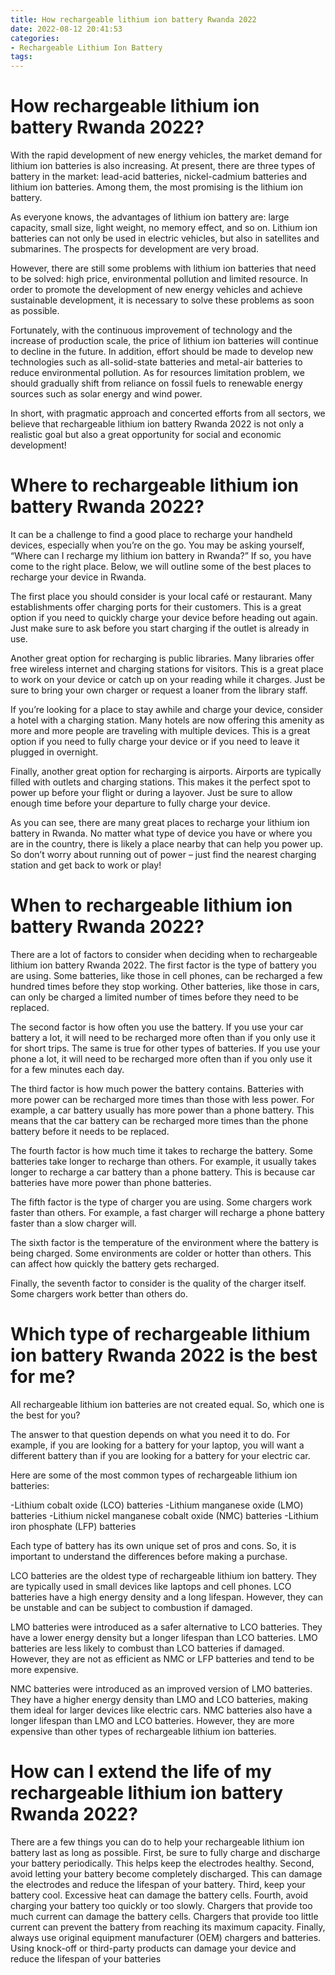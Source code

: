 ```yaml
---
title: How rechargeable lithium ion battery Rwanda 2022
date: 2022-08-12 20:41:53
categories:
- Rechargeable Lithium Ion Battery
tags:
---
```



# How rechargeable lithium ion battery Rwanda 2022?

With the rapid development of new energy vehicles, the market demand for lithium ion batteries is also increasing. At present, there are three types of battery in the market: lead-acid batteries, nickel-cadmium batteries and lithium ion batteries. Among them, the most promising is the lithium ion battery.

As everyone knows, the advantages of lithium ion battery are: large capacity, small size, light weight, no memory effect, and so on. Lithium ion batteries can not only be used in electric vehicles, but also in satellites and submarines. The prospects for development are very broad.

However, there are still some problems with lithium ion batteries that need to be solved: high price, environmental pollution and limited resource. In order to promote the development of new energy vehicles and achieve sustainable development, it is necessary to solve these problems as soon as possible.

Fortunately, with the continuous improvement of technology and the increase of production scale, the price of lithium ion batteries will continue to decline in the future. In addition, effort should be made to develop new technologies such as all-solid-state batteries and metal-air batteries to reduce environmental pollution. As for resources limitation problem, we should gradually shift from reliance on fossil fuels to renewable energy sources such as solar energy and wind power.

In short, with pragmatic approach and concerted efforts from all sectors, we believe that rechargeable lithium ion battery Rwanda 2022 is not only a realistic goal but also a great opportunity for social and economic development!

# Where to rechargeable lithium ion battery Rwanda 2022?

It can be a challenge to find a good place to recharge your handheld devices, especially when you’re on the go. You may be asking yourself, “Where can I recharge my lithium ion battery in Rwanda?” If so, you have come to the right place. Below, we will outline some of the best places to recharge your device in Rwanda.

The first place you should consider is your local café or restaurant. Many establishments offer charging ports for their customers. This is a great option if you need to quickly charge your device before heading out again. Just make sure to ask before you start charging if the outlet is already in use.

Another great option for recharging is public libraries. Many libraries offer free wireless internet and charging stations for visitors. This is a great place to work on your device or catch up on your reading while it charges. Just be sure to bring your own charger or request a loaner from the library staff.

If you’re looking for a place to stay awhile and charge your device, consider a hotel with a charging station. Many hotels are now offering this amenity as more and more people are traveling with multiple devices. This is a great option if you need to fully charge your device or if you need to leave it plugged in overnight.

Finally, another great option for recharging is airports. Airports are typically filled with outlets and charging stations. This makes it the perfect spot to power up before your flight or during a layover. Just be sure to allow enough time before your departure to fully charge your device.

As you can see, there are many great places to recharge your lithium ion battery in Rwanda. No matter what type of device you have or where you are in the country, there is likely a place nearby that can help you power up. So don’t worry about running out of power – just find the nearest charging station and get back to work or play!

# When to rechargeable lithium ion battery Rwanda 2022?

There are a lot of factors to consider when deciding when to rechargeable lithium ion battery Rwanda 2022. The first factor is the type of battery you are using. Some batteries, like those in cell phones, can be recharged a few hundred times before they stop working. Other batteries, like those in cars, can only be charged a limited number of times before they need to be replaced.

The second factor is how often you use the battery. If you use your car battery a lot, it will need to be recharged more often than if you only use it for short trips. The same is true for other types of batteries. If you use your phone a lot, it will need to be recharged more often than if you only use it for a few minutes each day.

The third factor is how much power the battery contains. Batteries with more power can be recharged more times than those with less power. For example, a car battery usually has more power than a phone battery. This means that the car battery can be recharged more times than the phone battery before it needs to be replaced.

The fourth factor is how much time it takes to recharge the battery. Some batteries take longer to recharge than others. For example, it usually takes longer to recharge a car battery than a phone battery. This is because car batteries have more power than phone batteries.

The fifth factor is the type of charger you are using. Some chargers work faster than others. For example, a fast charger will recharge a phone battery faster than a slow charger will.

The sixth factor is the temperature of the environment where the battery is being charged. Some environments are colder or hotter than others. This can affect how quickly the battery gets recharged.

Finally, the seventh factor to consider is the quality of the charger itself. Some chargers work better than others do.

# Which type of rechargeable lithium ion battery Rwanda 2022 is the best for me?

All rechargeable lithium ion batteries are not created equal. So, which one is the best for you?

The answer to that question depends on what you need it to do. For example, if you are looking for a battery for your laptop, you will want a different battery than if you are looking for a battery for your electric car.

Here are some of the most common types of rechargeable lithium ion batteries:

-Lithium cobalt oxide (LCO) batteries
-Lithium manganese oxide (LMO) batteries
-Lithium nickel manganese cobalt oxide (NMC) batteries
-Lithium iron phosphate (LFP) batteries

Each type of battery has its own unique set of pros and cons. So, it is important to understand the differences before making a purchase.

LCO batteries are the oldest type of rechargeable lithium ion battery. They are typically used in small devices like laptops and cell phones. LCO batteries have a high energy density and a long lifespan. However, they can be unstable and can be subject to combustion if damaged.

LMO batteries were introduced as a safer alternative to LCO batteries. They have a lower energy density but a longer lifespan than LCO batteries. LMO batteries are less likely to combust than LCO batteries if damaged. However, they are not as efficient as NMC or LFP batteries and tend to be more expensive.

NMC batteries were introduced as an improved version of LMO batteries. They have a higher energy density than LMO and LCO batteries, making them ideal for larger devices like electric cars. NMC batteries also have a longer lifespan than LMO and LCO batteries. However, they are more expensive than other types of rechargeable lithium ion batteries.

# How can I extend the life of my rechargeable lithium ion battery Rwanda 2022?

There are a few things you can do to help your rechargeable lithium ion battery last as long as possible. First, be sure to fully charge and discharge your battery periodically. This helps keep the electrodes healthy. Second, avoid letting your battery become completely discharged. This can damage the electrodes and reduce the lifespan of your battery. Third, keep your battery cool. Excessive heat can damage the battery cells. Fourth, avoid charging your battery too quickly or too slowly. Chargers that provide too much current can damage the battery cells. Chargers that provide too little current can prevent the battery from reaching its maximum capacity. Finally, always use original equipment manufacturer (OEM) chargers and batteries. Using knock-off or third-party products can damage your device and reduce the lifespan of your batteries